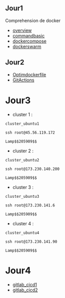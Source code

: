 ## Jour1
Comprehension de docker

* [overview](https://github.com/SitrakaResearchAndPOC/FormationCI_CD_2025/blob/main/jour1_docker/overview.md)
* [commandbasic](https://github.com/SitrakaResearchAndPOC/FormationCI_CD_2025/blob/main/jour1_docker/basic_command.md)
* [dockercompose](https://github.com/SitrakaResearchAndPOC/FormationCI_CD_2025/blob/main/jour1_docker/docker_compose.md)
* [dockerswarm](https://github.com/SitrakaResearchAndPOC/FormationCI_CD_2025/blob/main/jour1_docker/dockerswarm.md)

## Jour2
* [Optimdockerfile](https://github.com/SitrakaResearchAndPOC/FormationCI_CD_2025/blob/main/jour1_docker/optimisation_docker.md)
* [GitActions](https://github.com/SitrakaResearchAndPOC/FormationCI_CD_2025/blob/main/jour2_git_actions/elementaire.md)
# Jour3
* cluster 1 :
```
cluster_ubuntu1
```
```
ssh root@45.56.119.172
```
```
Lamp$$205909$$
```
* cluster 2 :
```
cluster_ubuntu2
```
```
ssh root@173.230.140.200
```
```
Lamp$$205909$$
```
* cluster 3 :
```
cluster_ubuntu3
```
```
ssh root@173.230.141.6
```
```
Lamp$$205909$$
```
* cluster 4 :
```
cluster_ubuntu4
```
```
ssh root@173.230.141.90
```
```
Lamp$$205909$$
```
# Jour4
* [gitlab_cicd1](https://gitlab.com/thisalwijayakumara/gitlab-cicd-crash-course)
* [gitlab_cicd2](https://gitlab.com/Bigdawg3442/gitlab-cicd-crash-course-1.git)
